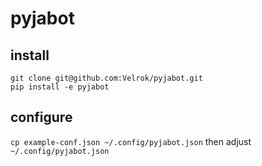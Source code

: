 # pyjabot

## install
```
git clone git@github.com:Velrok/pyjabot.git
pip install -e pyjabot
```

## configure 

`cp example-conf.json ~/.config/pyjabot.json`
then adjust `~/.config/pyjabot.json` 
